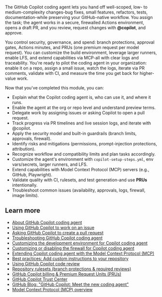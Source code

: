 The GitHub Copilot coding agent lets you hand off well-scoped, low- to medium-complexity changes-bug fixes, small features, refactors, tests, documentation-while preserving your GitHub-native workflow. You assign the task; the agent works in a secure, firewalled Actions environment, opens a draft PR, and you review, request changes with **@copilot**, and approve. 

You control security, governance, and spend: branch protections, approval gates, Actions minutes, and PRUs (one premium request per model request). You can customize the build environment, leverage larger runners, enable LFS, and extend capabilities via MCP-all with clear logs and traceability. You're ready to pilot the coding agent in your organization: enable it on a repo, assign a small issue, watch the logs, iterate via PR comments, validate with CI, and measure the time you get back for higher-value work.

Now that you've completed this module, you can:

- Explain what the Copilot coding agent is, who can use it, and where it runs.
- Enable the agent at the org or repo level and understand preview terms.
- Delegate work by assigning issues or asking Copilot to open a pull request.
- Track progress via PR timelines and live session logs, and iterate with @copilot.
- Apply the security model and built-in guardrails (branch limits, approvals, firewall).
- Identify risks and mitigations (permissions, prompt-injection protections, attribution).
- Recognize workflow and compatibility limits and plan tasks accordingly.
- Customize the agent's environment with `copilot-setup-steps.yml`, env vars/secrets, larger runners, and LFS.
- Extend capabilities with Model Context Protocol (MCP) servers (e.g., GitHub, Playwright).
- Validate quality with CI, rulesets, and test generation-and use **PRUs** intentionally.
- Troubleshoot common issues (availability, approvals, logs, firewall, image limits).

## Learn more

- [About GitHub Copilot coding agent](https://docs.github.com/copilot/concepts/agents/coding-agent/about-coding-agent)
- [Using GitHub Copilot to work on an issue](https://docs.github.com/copilot/how-tos/use-copilot-agents/coding-agent/create-a-pr#assigning-an-issue-to-copilot)
- [Asking GitHub Copilot to create a pull request](https://docs.github.com/copilot/how-tos/use-copilot-agents/coding-agent/create-a-pr)
- [Troubleshooting GitHub Copilot coding agent](https://docs.github.com/copilot/how-tos/use-copilot-agents/coding-agent/troubleshoot-coding-agent)
- [Customizing the development environment for Copilot coding agent](https://docs.github.com/copilot/how-tos/use-copilot-agents/coding-agent/customize-the-agent-environment)
- [Customizing or disabling the firewall for Copilot coding agent](https://docs.github.com/enterprise-cloud@latest/copilot/how-tos/use-copilot-agents/coding-agent/customize-the-agent-firewall)
- [Extending Copilot coding agent with the Model Context Protocol (MCP)](https://docs.github.com/copilot/how-tos/use-copilot-agents/coding-agent/extend-coding-agent-with-mcp)
- [Best practices: Add custom instructions to your repository](https://docs.github.com/copilot/tutorials/coding-agent/get-the-best-results#adding-custom-instructions-to-your-repository)
- [Using GitHub Copilot code review](https://docs.github.com/copilot/how-tos/use-copilot-agents/request-a-code-review/use-code-review)
- [Repository rulesets (branch protections & required reviews)](https://docs.github.com/en/repositories/configuring-branches-and-merges-in-your-repository/managing-rulesets)
- [GitHub Copilot billing & Premium Request Units (PRUs)](https://docs.github.com/billing/concepts/product-billing/github-copilot-licenses)
- [GitHub Copilot Trust Center](https://copilot.github.trust.page/)
- [GitHub Blog: "GitHub Copilot: Meet the new coding agent"](https://github.blog/news-insights/product-news/github-copilot-meet-the-new-coding-agent/)
- [Model Context Protocol (MCP) overview](https://modelcontextprotocol.io/)
